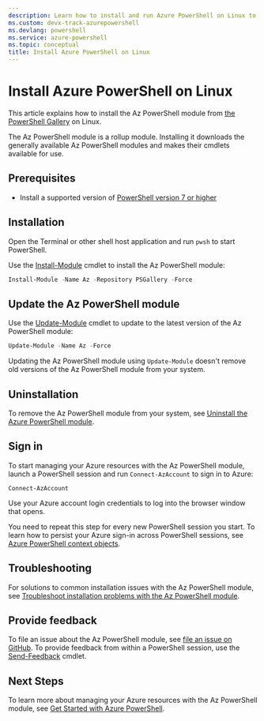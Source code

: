 ```yaml
---
description: Learn how to install and run Azure PowerShell on Linux to manage your Azure resources with PowerShell. Step-by-step guide for seamless installation and updates.
ms.custom: devx-track-azurepowershell
ms.devlang: powershell
ms.service: azure-powershell
ms.topic: conceptual
title: Install Azure PowerShell on Linux
---
```


# Install Azure PowerShell on Linux

This article explains how to install the Az PowerShell module from
[the PowerShell Gallery][powershell-gallery] on Linux.

The Az PowerShell module is a rollup module. Installing it downloads the generally available Az
PowerShell modules and makes their cmdlets available for use.

## Prerequisites

- Install a supported version of [PowerShell version 7 or higher][install-pwsh-linux]

## Installation

Open the Terminal or other shell host application and run `pwsh` to start PowerShell.

Use the [Install-Module][install-module] cmdlet to install the Az PowerShell module:

```powershell
Install-Module -Name Az -Repository PSGallery -Force
```

## Update the Az PowerShell module

Use the [Update-Module][update-module] cmdlet to update to the latest version of the Az PowerShell
module:

```powershell
Update-Module -Name Az -Force
```

Updating the Az PowerShell module using `Update-Module` doesn't remove old versions of the Az
PowerShell module from your system.

## Uninstallation

To remove the Az PowerShell module from your system, see
[Uninstall the Azure PowerShell module][uninstall-azps].

## Sign in

To start managing your Azure resources with the Az PowerShell module, launch a PowerShell session
and run `Connect-AzAccount` to sign in to Azure:

```azurepowershell
Connect-AzAccount
```

Use your Azure account login credentials to log into the browser window that opens.

You need to repeat this step for every new PowerShell session you start. To learn how to persist
your Azure sign-in across PowerShell sessions, see
[Azure PowerShell context objects][azps-context-objects].

## Troubleshooting

For solutions to common installation issues with the Az PowerShell module, see
[Troubleshoot installation problems with the Az PowerShell module][troubleshoot-azps-install].

## Provide feedback

To file an issue about the Az PowerShell module, see [file an issue on GitHub][azps-github-issue].
To provide feedback from within a PowerShell session, use the [Send-Feedback][send-feedback] cmdlet.

## Next Steps

To learn more about managing your Azure resources with the Az PowerShell module, see
[Get Started with Azure PowerShell][get-started-azps].

<!-- link references -->

[powershell-gallery]: /powershell/scripting/gallery/overview
[install-pwsh-linux]: /powershell/scripting/install/installing-powershell-on-linux
[install-module]: /powershell/module/powershellget/install-module
[update-module]: /powershell/module/powershellget/update-module
[uninstall-azps]: uninstall-az-ps.md
[azps-context-objects]: /powershell/azure/context-persistence
[troubleshoot-azps-install]: troubleshooting.md#installation
[azps-github-issue]: https://github.com/Azure/azure-powershell/issues
[send-feedback]: /powershell/module/az.accounts/send-feedback
[get-started-azps]: get-started-azureps.md
